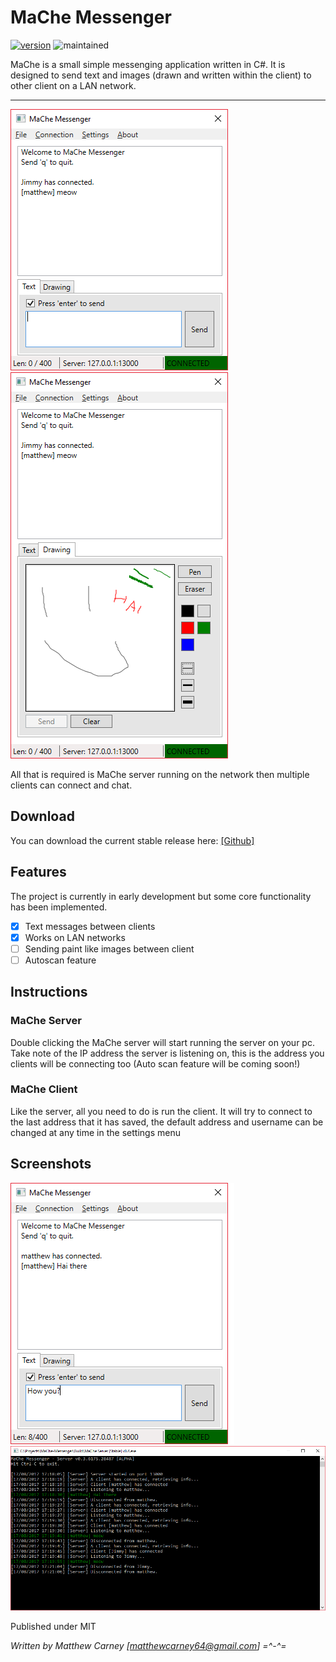 # MaChe Messenger

[![version](https://img.shields.io/badge/version-0.5-yellow.svg)]() ![maintained](https://img.shields.io/maintenance/yes/2017.svg)

MaChe is a small simple messenging application written in C#. It is designed to send text and images (drawn and written within the client) to other client on a LAN network.

***

![alt text](Screenshots/screenshot2.png "MaChe client in action")
![alt text](Screenshots/screenshot3.png "")

All that is required is MaChe server running on the network then multiple clients can connect and chat.

## Download
You can download the current stable release here: [[Github]](https://github.com/Killeroo/MaChe-Messenger/release)

## Features
The project is currently in early development but some core functionality has been implemented.
- [x] Text messages between clients
- [x] Works on LAN networks
- [ ] Sending paint like images between client
- [ ] Autoscan feature

## Instructions

### MaChe Server
Double clicking the MaChe server will start running the server on your pc. Take note of the IP address the server is listening on, this is the address you clients will be connecting too (Auto scan feature will be coming soon!)

### MaChe Client
Like the server, all you need to do is run the client. It will try to connect to the last address that it has saved, the default address and username can be changed at any time in the settings menu 

## Screenshots

![alt text](Screenshots/screenshot1.png "")
![alt text](Screenshots/screenshot4.png "")


Published under MIT

*Written by Matthew Carney [matthewcarney64@gmail.com] =^-^=*
